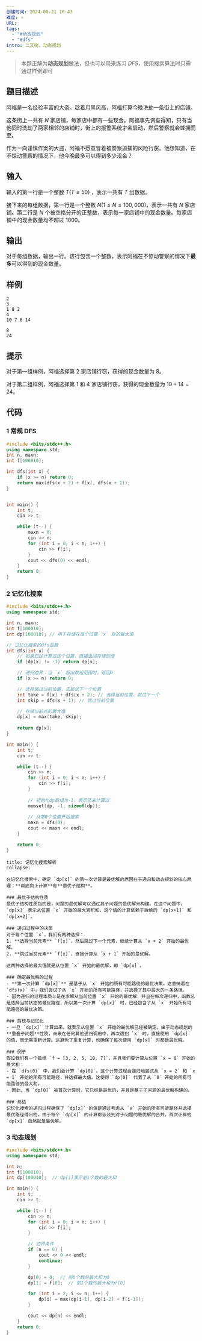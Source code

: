 ```yaml
---
创建时间: 2024-08-21 16:43
难度: ⭐️
URL: 
tags:
  - "#动态规划"
  - "#dfs"
intro: 二叉树，动态规划
---
```


> 本题正解为**动态规划**做法，但也可以用来练习 $DFS$，使用搜索算法时只需通过样例即可

## 题目描述

阿福是一名经验丰富的大盗。趁着月黑风高，阿福打算今晚洗劫一条街上的店铺。

这条街上一共有 $N$ 家店铺，每家店中都有一些现金。阿福事先调查得知，只有当他同时洗劫了两家相邻的店铺时，街上的报警系统才会启动，然后警察就会蜂拥而至。

作为一向谨慎作案的大盗，阿福不愿意冒着被警察追捕的风险行窃。他想知道，在不惊动警察的情况下，他今晚最多可以得到多少现金？

## 输入

输入的第一行是一个整数 $T(T≤50)$ ，表示一共有 $T$ 组数据。

接下来的每组数据，第一行是一个整数 $N(1\leqslant N \leqslant 100,000)$，表示一共有 $N$ 家店铺。第二行是 $N$ 个被空格分开的正整数，表示每一家店铺中的现金数量。每家店铺中的现金数量均不超过 $1000$。

## 输出

对于每组数据，输出一行。该行包含一个整数，表示阿福在不惊动警察的情况下**最多**可以得到的现金数量。

## 样例

```input1
2
3
1 8 2
4
10 7 6 14
```

```output1
8
24
```

## 提示

对于第一组样例，阿福选择第 $2$ 家店铺行窃，获得的现金数量为 $8$。

对于第二组样例，阿福选择第 $1$ 和 $4$ 家店铺行窃，获得的现金数量为 $10+14=24$。

## 代码

### 1 常规 DFS

```cpp
#include <bits/stdc++.h>
using namespace std;
int n, maxn;
int f[100010];

int dfs(int x) {
    if (x >= n) return 0;
    return max(dfs(x + 2) + f[x], dfs(x + 1));
}


int main() {
    int t;
    cin >> t;

    while (t--) {
        maxn = 0;
        cin >> n;
        for (int i = 0; i < n; i++) {
            cin >> f[i];
        }
        cout << dfs(0) << endl;
    }
    return 0;
}
```

### 2 记忆化搜索

```cpp
#include <bits/stdc++.h>
using namespace std;

int n, maxn;
int f[100010];
int dp[100010]; // 用于存储在每个位置 `x` 处的最大值

// 记忆化搜索的dfs函数
int dfs(int x) {
    // 如果已经计算过这个位置，直接返回存储的值
    if (dp[x] != -1) return dp[x];

    // 递归边界：当 `x` 超出数组范围时，返回0
    if (x >= n) return 0;

    // 选择跳过当前位置，去尝试下一个位置
    int take = f[x] + dfs(x + 2); // 选择当前位置，跳过下一个
    int skip = dfs(x + 1); // 跳过当前位置

    // 存储当前点的最大值
    dp[x] = max(take, skip);
    
    return dp[x];
}

int main() {
    int t;
    cin >> t;

    while (t--) {
        cin >> n;
        for (int i = 0; i < n; i++) {
            cin >> f[i];
        }
        
        // 初始化dp数组为-1，表示还未计算过
        memset(dp, -1, sizeof(dp));
        
        // 从第0个位置开始搜索
        maxn = dfs(0);
        cout << maxn << endl;
    }

    return 0;
}
```

```ad-note
title: 记忆化搜索解析
collapse: 

在记忆化搜索中，确定 `dp[x]` 的第一次计算是最优解的原因在于递归和动态规划的核心原理：**自底向上计算**和**最优子结构**。

### 最优子结构性质
最优子结构性质指的是，问题的最优解可以通过其子问题的最优解来构建。在这个问题中，`dp[x]` 表示从位置 `x` 开始的最大累积和，这个值的计算依赖于后续的 `dp[x+1]` 和 `dp[x+2]`。

### 递归过程中的决策
对于每个位置 `x`，我们有两种选择：
1. **选择当前元素** `f[x]`，然后跳过下一个元素，继续计算从 `x + 2` 开始的最优解。
2. **跳过当前元素** `f[x]`，直接计算从 `x + 1` 开始的最优解。

这两种选择的最大值就是从位置 `x` 开始的最优解，即 `dp[x]`。

### 确定最优解的过程
- **第一次计算 `dp[x]`** 是基于从 `x` 开始的所有可能路径的最优决策。这意味着在 `dfs(x)` 中，我们尝试了从 `x` 开始的所有可能路径，并选择了其中最大的一条路径。 
- 因为递归的过程本质上是在求解从当前位置 `x` 开始的最优解，并且在每次递归中，函数总是选择当前状态的最优路径，所以第一次计算 `dp[x]` 时，已经包含了从 `x` 开始所有可能路径的最优决策。

### 剪枝与记忆化
- 一旦 `dp[x]` 计算出来，就表示从位置 `x` 开始的最优解已经被确定。由于动态规划的**重叠子问题**性质，未来在任何其他递归调用中，再次遇到 `x` 时，直接使用 `dp[x]` 的值，而无需重新计算。这避免了重复计算，也确保了每次使用 `dp[x]` 时都是最优解。

### 例子
假设我们有一个数组 `f = [3, 2, 5, 10, 7]`，并且我们要计算从位置 `x = 0` 开始的最大和：
- 在 `dfs(0)` 中，我们会计算 `dp[0]`。这个计算过程会递归地尝试从 `x = 2` 和 `x = 1` 开始的所有可能路径，并选择最大值。这使得 `dp[0]` 代表了从 `0` 开始的所有可能路径的最大和。
- 因此，当 `dp[0]` 被首次计算时，它已经是最优的，并且是基于子问题的最优解构建的。

### 总结
记忆化搜索的递归过程确保了 `dp[x]` 的值是通过考虑从 `x` 开始的所有可能路径并选择最优路径得出的。由于每个 `dp[x]` 的计算都涉及到对子问题的最优解的合并，首次计算的 `dp[x]` 自然就是最优解。
```

### 3 动态规划

```cpp
#include <bits/stdc++.h>
using namespace std;

int n;
int f[100010];
int dp[100010];  // dp[i]表示前i个数的最大和

int main() {
    int t;
    cin >> t;

    while (t--) {
        cin >> n;
        for (int i = 0; i < n; i++) {
            cin >> f[i];
        }

        // 边界条件
        if (n == 0) {
            cout << 0 << endl;
            continue;
        }

        dp[0] = 0;  // 前0个数的最大和为0
        dp[1] = f[0];  // 前1个数的最大和为f[0]

        for (int i = 2; i <= n; i++) {
            dp[i] = max(dp[i-1], dp[i-2] + f[i-1]);
        }

        cout << dp[n] << endl;
    }
    return 0;
}
```